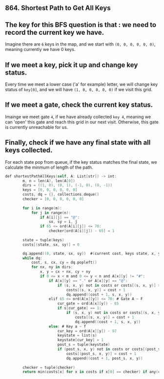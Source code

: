 ## 864. Shortest Path to Get All Keys
## The key for this BFS question is that : we need to record the current key we have.
Imagine there are ```6``` keys in the map, and we start with ```(0, 0, 0, 0, 0, 0)```, meaning currently we have 0 keys. 
  
  
## If we meet a key, pick it up and change key status.

Every time we meet a lower case ('a' for example) letter, we will change key status of ```key[0]```, and we will have ```(1, 0, 0, 0, 0, 0)``` if we visit this grid.

## If we meet a gate, check the current key status.
Imainge we meet gate ```4```, if we have already collected ```key 4```, meaning we can 'open' this gate and reach this grid in our next visit. Otherwise, this gate is currently unreachable for us.

## Finally, check if we have any final state with all keys collected.
For each state pop from queue, if the key status matches the final state, we calculate the minmum of length of the path.

```swift
def shortestPathAllKeys(self, A: List[str]) -> int:
        m, n = len(A), len(A[0])
        dirs = ((1, 0), (0, 1), (-1, 0), (0, -1))
        keys = [0, 0, 0, 0, 0, 0]
        costs, dq = {}, collections.deque()
        checker = [0, 0, 0, 0, 0, 0]
           
        for i in range(m):
            for j in range(n):
                if A[i][j] == "@": 
                    sx, sy = i, j
                if 65 <= ord(A[i][j]) <= 70:
                    checker[ord(A[i][j]) - 65] = 1
                    
        state = tuple(keys)
        costs[(state, sx, sy)] = 0

        dq.append((0, state, sx, sy))  #(current cost, keys state, x, y)
        while dq:
            cost, s, cx, cy = dq.popleft()
            for nx, ny in dirs:
                x, y = cx + nx, cy + ny
                if 0 <= x < m and 0 <= y < n and A[x][y] != "#":
                    if A[x][y] == "." or A[x][y] == "@":
                        if (s, x, y) not in costs or costs[(s, x, y)] > cost + 1:
                            costs[(s, x, y)] = cost + 1
                            dq.append((cost + 1, s, x, y))
                    elif 65 <= ord(A[x][y]) <= 70: # Gate A ~ F
                        cur_gate = ord(A[x][y]) - 65
                        if s[cur_gate] == 1:
                            if (s, x, y) not in costs or costs[(s, x, y)] > cost + 1:
                                costs[(s, x, y)] = cost + 1
                                dq.append((cost + 1, s, x, y))                  
                    else: # Key a ~ f
                        cur_key = ord(A[x][y]) - 97
                        keystate = list(s)
                        keystate[cur_key] = 1
                        post_s = tuple(keystate)
                        if (post_s, x, y) not in costs or costs[(post_s, x, y)] > cost + 1:
                            costs[(post_s, x, y)] = cost + 1
                            dq.append((cost + 1, post_s, x, y))
                        
        checker = tuple(checker)        
        return min(costs[x] for x in costs if x[0] == checker) if any(costs[x] for x in costs if x[0] == checker) else -1
```
